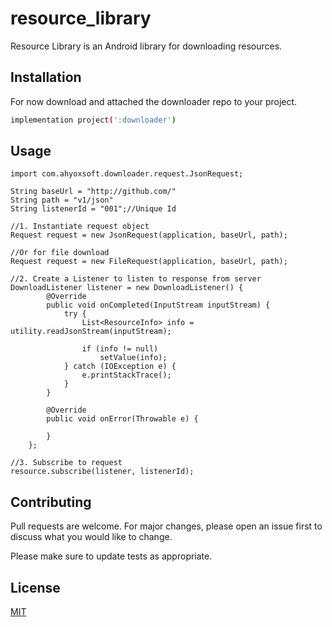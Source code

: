 # resource_library

Resource Library is an Android library for downloading resources.

## Installation

For now download and attached the downloader repo to your project.

```bash
implementation project(':downloader')
```

## Usage

```android
import com.ahyoxsoft.downloader.request.JsonRequest;

String baseUrl = "http://github.com/"
String path = "v1/json"
String listenerId = "001";//Unique Id

//1. Instantiate request object
Request request = new JsonRequest(application, baseUrl, path); 

//Or for file download
Request request = new FileRequest(application, baseUrl, path); 

//2. Create a Listener to listen to response from server
DownloadListener listener = new DownloadListener() {
        @Override
        public void onCompleted(InputStream inputStream) {
            try {
                List<ResourceInfo> info = utility.readJsonStream(inputStream);

                if (info != null)
                    setValue(info);
            } catch (IOException e) {
                e.printStackTrace();
            }
        }

        @Override
        public void onError(Throwable e) {

        }
    };

//3. Subscribe to request
resource.subscribe(listener, listenerId);
```

## Contributing
Pull requests are welcome. For major changes, please open an issue first to discuss what you would like to change.

Please make sure to update tests as appropriate.

## License
[MIT](https://choosealicense.com/licenses/mit/)
